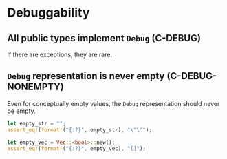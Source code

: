 # Debuggability


<a id="c-debug"></a>
## All public types implement `Debug` (C-DEBUG)

If there are exceptions, they are rare.


<a id="c-debug-nonempty"></a>
## `Debug` representation is never empty (C-DEBUG-NONEMPTY)

Even for conceptually empty values, the `Debug` representation should never be
empty.

```rust
let empty_str = "";
assert_eq!(format!("{:?}", empty_str), "\"\"");

let empty_vec = Vec::<bool>::new();
assert_eq!(format!("{:?}", empty_vec), "[]");
```
